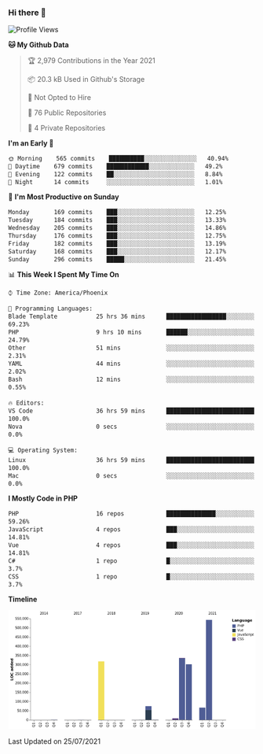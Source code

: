 ### Hi there 👋

<!--START_SECTION:waka-->
![Profile Views](http://img.shields.io/badge/Profile%20Views-0-blue)

**🐱 My Github Data** 

> 🏆 2,979 Contributions in the Year 2021
 > 
> 📦 20.3 kB Used in Github's Storage 
 > 
> 🚫 Not Opted to Hire
 > 
> 📜 76 Public Repositories 
 > 
> 🔑 4 Private Repositories  
 > 
**I'm an Early 🐤** 

```text
🌞 Morning    565 commits    ██████████░░░░░░░░░░░░░░░   40.94% 
🌆 Daytime    679 commits    ████████████░░░░░░░░░░░░░   49.2% 
🌃 Evening    122 commits    ██░░░░░░░░░░░░░░░░░░░░░░░   8.84% 
🌙 Night      14 commits     ░░░░░░░░░░░░░░░░░░░░░░░░░   1.01%

```
📅 **I'm Most Productive on Sunday** 

```text
Monday       169 commits    ███░░░░░░░░░░░░░░░░░░░░░░   12.25% 
Tuesday      184 commits    ███░░░░░░░░░░░░░░░░░░░░░░   13.33% 
Wednesday    205 commits    ███░░░░░░░░░░░░░░░░░░░░░░   14.86% 
Thursday     176 commits    ███░░░░░░░░░░░░░░░░░░░░░░   12.75% 
Friday       182 commits    ███░░░░░░░░░░░░░░░░░░░░░░   13.19% 
Saturday     168 commits    ███░░░░░░░░░░░░░░░░░░░░░░   12.17% 
Sunday       296 commits    █████░░░░░░░░░░░░░░░░░░░░   21.45%

```


📊 **This Week I Spent My Time On** 

```text
⌚︎ Time Zone: America/Phoenix

💬 Programming Languages: 
Blade Template           25 hrs 36 mins      █████████████████░░░░░░░░   69.23% 
PHP                      9 hrs 10 mins       ██████░░░░░░░░░░░░░░░░░░░   24.79% 
Other                    51 mins             ░░░░░░░░░░░░░░░░░░░░░░░░░   2.31% 
YAML                     44 mins             ░░░░░░░░░░░░░░░░░░░░░░░░░   2.02% 
Bash                     12 mins             ░░░░░░░░░░░░░░░░░░░░░░░░░   0.55%

🔥 Editors: 
VS Code                  36 hrs 59 mins      █████████████████████████   100.0% 
Nova                     0 secs              ░░░░░░░░░░░░░░░░░░░░░░░░░   0.0%

💻 Operating System: 
Linux                    36 hrs 59 mins      █████████████████████████   100.0% 
Mac                      0 secs              ░░░░░░░░░░░░░░░░░░░░░░░░░   0.0%

```

**I Mostly Code in PHP** 

```text
PHP                      16 repos            ██████████████░░░░░░░░░░░   59.26% 
JavaScript               4 repos             ███░░░░░░░░░░░░░░░░░░░░░░   14.81% 
Vue                      4 repos             ███░░░░░░░░░░░░░░░░░░░░░░   14.81% 
C#                       1 repo              █░░░░░░░░░░░░░░░░░░░░░░░░   3.7% 
CSS                      1 repo              █░░░░░░░░░░░░░░░░░░░░░░░░   3.7%

```


**Timeline**

![Chart not found](https://raw.githubusercontent.com/mikebronner/mikebronner/master/charts/bar_graph.png) 


 Last Updated on 25/07/2021
<!--END_SECTION:waka-->

<!--
**mikebronner/mikebronner** is a ✨ _special_ ✨ repository because its `README.md` (this file) appears on your GitHub profile.

Here are some ideas to get you started:

- 🔭 I’m currently working on ...
- 🌱 I’m currently learning ...
- 👯 I’m looking to collaborate on ...
- 🤔 I’m looking for help with ...
- 💬 Ask me about ...
- 📫 How to reach me: ...
- 😄 Pronouns: ...
- ⚡ Fun fact: ...
-->
